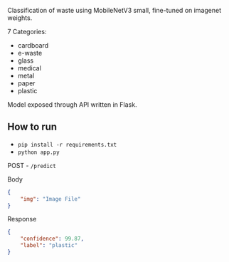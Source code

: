 Classification of waste using MobileNetV3 small, fine-tuned on imagenet weights.

7 Categories:

-   cardboard
-   e-waste
-   glass
-   medical
-   metal
-   paper
-   plastic

Model exposed through API written in Flask.

## How to run

- `pip install -r requirements.txt`
- `python app.py`

POST - `/predict`

Body

```json
{
    "img": "Image File"
}
```

Response

```json
{
    "confidence": 99.87,
    "label": "plastic"
}
```
